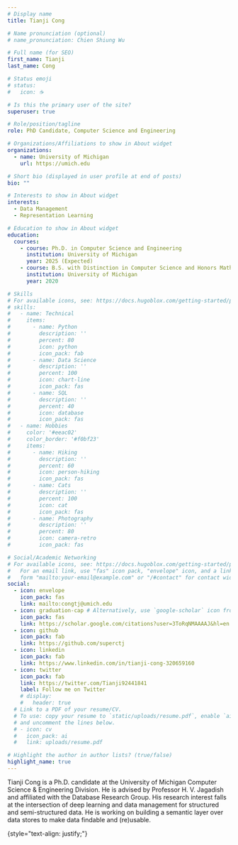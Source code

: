 ```yaml
---
# Display name
title: Tianji Cong

# Name pronunciation (optional)
# name_pronunciation: Chien Shiung Wu

# Full name (for SEO)
first_name: Tianji
last_name: Cong

# Status emoji
# status:
#   icon: ☕️

# Is this the primary user of the site?
superuser: true

# Role/position/tagline
role: PhD Candidate, Computer Science and Engineering

# Organizations/Affiliations to show in About widget
organizations:
  - name: University of Michigan
    url: https://umich.edu

# Short bio (displayed in user profile at end of posts)
bio: ""

# Interests to show in About widget
interests:
  - Data Management
  - Representation Learning

# Education to show in About widget
education:
  courses:
    - course: Ph.D. in Computer Science and Engineering
      institution: University of Michigan
      year: 2025 (Expected)
    - course: B.S. with Distinction in Computer Science and Honors Mathematics (Double Major)
      institution: University of Michigan
      year: 2020

# Skills
# For available icons, see: https://docs.hugoblox.com/getting-started/page-builder/#icons
# skills:
#   - name: Technical
#     items:
#       - name: Python
#         description: ''
#         percent: 80
#         icon: python
#         icon_pack: fab
#       - name: Data Science
#         description: ''
#         percent: 100
#         icon: chart-line
#         icon_pack: fas
#       - name: SQL
#         description: ''
#         percent: 40
#         icon: database
#         icon_pack: fas
#   - name: Hobbies
#     color: '#eeac02'
#     color_border: '#f0bf23'
#     items:
#       - name: Hiking
#         description: ''
#         percent: 60
#         icon: person-hiking
#         icon_pack: fas
#       - name: Cats
#         description: ''
#         percent: 100
#         icon: cat
#         icon_pack: fas
#       - name: Photography
#         description: ''
#         percent: 80
#         icon: camera-retro
#         icon_pack: fas

# Social/Academic Networking
# For available icons, see: https://docs.hugoblox.com/getting-started/page-builder/#icons
#   For an email link, use "fas" icon pack, "envelope" icon, and a link in the
#   form "mailto:your-email@example.com" or "/#contact" for contact widget.
social:
  - icon: envelope
    icon_pack: fas
    link: mailto:congtj@umich.edu
  - icon: graduation-cap # Alternatively, use `google-scholar` icon from `ai` icon pack
    icon_pack: fas
    link: https://scholar.google.com/citations?user=3ToRqNMAAAAJ&hl=en
  - icon: github
    icon_pack: fab
    link: https://github.com/superctj
  - icon: linkedin
    icon_pack: fab
    link: https://www.linkedin.com/in/tianji-cong-320659160
  - icon: twitter
    icon_pack: fab
    link: https://twitter.com/Tianji92441841
    label: Follow me on Twitter
    # display:
    #   header: true
  # Link to a PDF of your resume/CV.
  # To use: copy your resume to `static/uploads/resume.pdf`, enable `ai` icons in `params.yaml`,
  # and uncomment the lines below.
  # - icon: cv
  #   icon_pack: ai
  #   link: uploads/resume.pdf

# Highlight the author in author lists? (true/false)
highlight_name: true
---
```


Tianji Cong is a Ph.D. candidate at the University of Michigan Computer Science & Engineering Division. He is advised by Professor H. V. Jagadish and affiliated with the Database Research Group. His research interest falls at the intersection of deep learning and data management for structured and semi-structured data. He is working on building a semantic layer over data stores to make data findable and (re)usable.
<!-- The line of work he is pushing forward revolves around representation learning for tabular data discovery, semantics understanding, and database performance optimization. -->
{style="text-align: justify;"}
